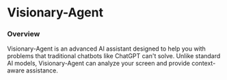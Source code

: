# Visionary-Agent

### Overview

Visionary-Agent is an advanced AI assistant designed to help you with problems that traditional chatbots like ChatGPT can't solve. Unlike standard AI models, Visionary-Agent can analyze your screen and provide context-aware assistance.

